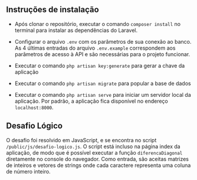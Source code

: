 ## Instruções de instalação
- Após clonar o repositório, executar o comando `composer install` no terminal 
para instalar as dependências do Laravel.

- Configurar o arquivo `.env` com os parâmetros de sua conexão ao banco.
As 4 últimas entradas do arquivo `.env.example` correspondem aos parâmetros de
acesso à API e são necessárias para o projeto funcionar.

- Executar o comando `php artisan key:generate` para gerar a chave da aplicação

- Executar o comando `php artisan migrate` para popular a base de dados

- Executar o comando `php artisan serve` para iniciar um servidor local da aplicação.
Por padrão, a aplicação fica disponível no endereço `localhost:8000`.

## Desafio Lógico
O desafio foi resolvido em JavaScript, e se encontra no script `/public/js/desafio-logico.js`.
O script está incluso na página index da aplicação, de modo que é possível executar a função
`diferencaDiagonal` diretamente no console do navegador. Como entrada, são aceitas matrizes
de inteiros e vetores de strings onde cada caractere representa uma coluna de número inteiro.